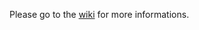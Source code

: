 Please go to the [wiki](https://github.com/christophe-marteau/ethereum/wiki) for more informations.
